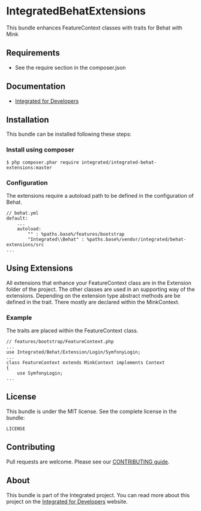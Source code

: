 # IntegratedBehatExtensions #
This bundle enhances FeatureContext classes with traits for Behat with Mink  

## Requirements ##
* See the require section in the composer.json

## Documentation ##
* [Integrated for Developers](http://integratedfordevelopers.com/ "Integrated for Developers")

## Installation ##
This bundle can be installed following these steps:

### Install using composer ###

    $ php composer.phar require integrated/integrated-behat-extensions:master
    
### Configuration ###
The extensions require a autoload path to be defined in the configuration of Behat.

    // behat.yml
    default:
        ...
        autoload:
            "" : %paths.base%/features/bootstrap
            "Integrated\\Behat" : %paths.base%/vendor/integrated/behat-extensions/src
    ...

## Using Extensions ##
All extensions that enhance your FeatureContext class are in the Extension folder of the project.
The other classes are used in an supporting way of the extensions. 
Depending on the extension type abstract methods are be defined in the trait.
There mostly are declared within the MinkContext.

### Example ###
The traits are placed within the FeatureContext class.  

    // features/bootstrap/FeatureContext.php
    ...
    use Integrated/Behat/Extension/Login/SymfonyLogin;
    ...
    class FeatureContext extends MinkContext implements Context    
    {
        use SymfonyLogin; 
    ...    


## License ##
This bundle is under the MIT license. See the complete license in the bundle:

    LICENSE

## Contributing ##
Pull requests are welcome. Please see our [CONTRIBUTING guide](http://integratedfordevelopers.com/contributing "CONTRIBUTING guide").

## About ##
This bundle is part of the Integrated project. You can read more about this project on the
[Integrated for Developers](http://integratedfordevelopers.com/ "Integrated for Developers") website.
